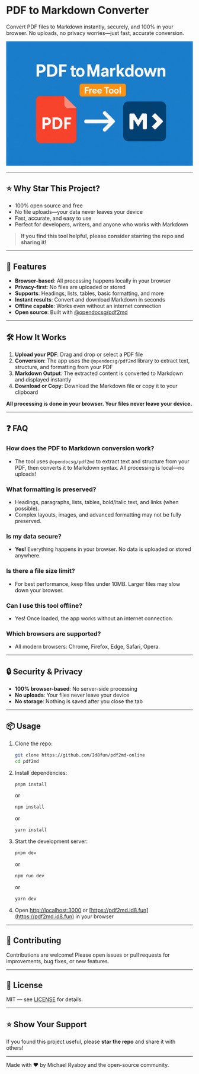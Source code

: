# PDF to Markdown Converter

Convert PDF files to Markdown instantly, securely, and 100% in your browser. No uploads, no privacy worries—just fast, accurate conversion.

![PDF to Markdown Converter](public/og.png)

---

## ⭐ Why Star This Project?
- 100% open source and free
- No file uploads—your data never leaves your device
- Fast, accurate, and easy to use
- Perfect for developers, writers, and anyone who works with Markdown

> **If you find this tool helpful, please consider starring the repo and sharing it!**

---

## 🚀 Features
- **Browser-based**: All processing happens locally in your browser
- **Privacy-first**: No files are uploaded or stored
- **Supports**: Headings, lists, tables, basic formatting, and more
- **Instant results**: Convert and download Markdown in seconds
- **Offline capable**: Works even without an internet connection
- **Open source**: Built with [@opendocsg/pdf2md](https://github.com/OpenDocSG/pdf2md)

---

## 🛠️ How It Works
1. **Upload your PDF**: Drag and drop or select a PDF file
2. **Conversion**: The app uses the `@opendocsg/pdf2md` library to extract text, structure, and formatting from your PDF
3. **Markdown Output**: The extracted content is converted to Markdown and displayed instantly
4. **Download or Copy**: Download the Markdown file or copy it to your clipboard

**All processing is done in your browser. Your files never leave your device.**

---

## ❓ FAQ

### How does the PDF to Markdown conversion work?
- The tool uses `@opendocsg/pdf2md` to extract text and structure from your PDF, then converts it to Markdown syntax. All processing is local—no uploads!

### What formatting is preserved?
- Headings, paragraphs, lists, tables, bold/italic text, and links (when possible).
- Complex layouts, images, and advanced formatting may not be fully preserved.

### Is my data secure?
- **Yes!** Everything happens in your browser. No data is uploaded or stored anywhere.

### Is there a file size limit?
- For best performance, keep files under 10MB. Larger files may slow down your browser.

### Can I use this tool offline?
- Yes! Once loaded, the app works without an internet connection.

### Which browsers are supported?
- All modern browsers: Chrome, Firefox, Edge, Safari, Opera.

---

## 🔒 Security & Privacy
- **100% browser-based**: No server-side processing
- **No uploads**: Your files never leave your device
- **No storage**: Nothing is saved after you close the tab

---

## 📦 Usage
1. Clone the repo:
   ```bash
   git clone https://github.com/Id8fun/pdf2md-online
   cd pdf2md
   ```
2. Install dependencies:
   ```bash
   pnpm install
   ```
   or
   ```bash
   npm install
   ```
   or
   ```bash
   yarn install
   ```
3. Start the development server:
   ```bash
   pnpm dev
   ```
   or
   ```bash
   npm run dev
   ```
   or
   ```bash
   yarn dev
   ```
4. Open [http://localhost:3000](http://localhost:3000) or [https://pdf2md.id8.fun](https://pdf2md.id8.fun) in your browser

---

## 🤝 Contributing
Contributions are welcome! Please open issues or pull requests for improvements, bug fixes, or new features.

---

## 📄 License
MIT — see [LICENSE](LICENSE) for details.

---

## ⭐ Show Your Support
If you found this project useful, please **star the repo** and share it with others!

---

Made with ❤️ by Michael Ryaboy and the open-source community.
